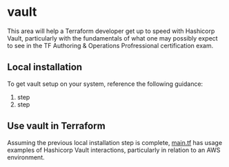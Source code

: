 # vault

This area will help a Terraform developer get up to speed with Hashicorp Vault, particularly with the fundamentals of what one may possibly expect to see in the TF Authoring & Operations Profressional certification exam. 

## Local installation

To get vault setup on your system, reference the following guidance:

1. step
2. step

## Use vault in Terraform

Assuming the previous local installation step is complete, [main.tf](main.tf) has usage examples of Hashicorp Vault interactions, particularly in relation to an AWS environment. 